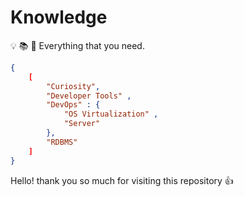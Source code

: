 # Knowledge

:bulb: :books: :telescope: Everything that you need.

```json
{
    [
        "Curiosity",
        "Developer Tools" ,
        "DevOps" : {
            "OS Virtualization" ,
            "Server"
        },
        "RDBMS"
    ]
}
```

Hello! thank you so much for visiting this repository :+1:
